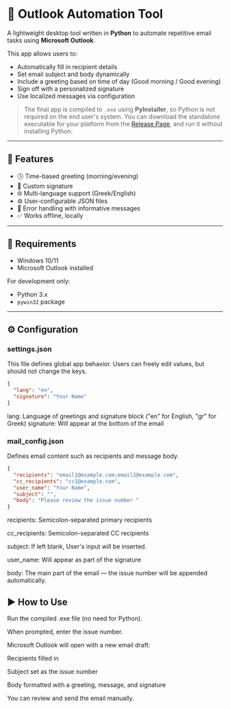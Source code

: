 # 📧 Outlook Automation Tool

A lightweight desktop tool written in **Python** to automate repetitive email tasks using **Microsoft Outlook**.

This app allows users to:
- Automatically fill in recipient details
- Set email subject and body dynamically
- Include a greeting based on time of day (Good morning / Good evening)
- Sign off with a personalized signature
- Use localized messages via configuration

> The final app is compiled to `.exe` using **PyInstaller**, so Python is not required on the end user's system.
> You can download the standalone executable for your platform from the [Release Page](https://github.com/MariosMoraitis/Outlook_Automation/releases), and run it without installing Python.

---

## 🚀 Features

- 🕓 Time-based greeting (morning/evening)
- 📎 Custom signature
- 🌐 Multi-language support (Greek/English)
- ⚙️ User-configurable JSON files
- 🧠 Error handling with informative messages
- ✅ Works offline, locally

---

## 🧰 Requirements

- Windows 10/11
- Microsoft Outlook installed

For development only:
- Python 3.x
- `pywin32` package

---

## ⚙️ Configuration

### settings.json
This file defines global app behavior. Users can freely edit values, but should not change the keys.

```json
{
  "lang": "en",
  "signature": "Your Name"
}
```
lang: Language of greetings and signature block ("en" for English, "gr" for Greek)
signature: Will appear at the bottom of the email

### mail_config.json
Defines email content such as recipients and message body.
```json
{
  "recipients": "email1@example.com;email2@example.com",
  "cc_recipients": "cc1@example.com",
  "user_name": "Your Name",
  "subject": "",
  "body": "Please review the issue number "
}
```
recipients: Semicolon-separated primary recipients

cc_recipients: Semicolon-separated CC recipients

subject: If left blank, User's input will be inserted.

user_name: Will appear as part of the signature

body: The main part of the email — the issue number will be appended automatically.

## ▶️ How to Use
Run the compiled .exe file (no need for Python).

When prompted, enter the issue number.

Microsoft Outlook will open with a new email draft:

Recipients filled in

Subject set as the issue number

Body formatted with a greeting, message, and signature

You can review and send the email manually.
